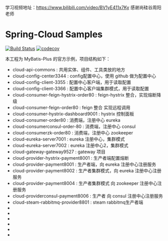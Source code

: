 

学习视频地址：https://www.bilibili.com/video/BV1yE411x7Ky
感谢尚硅谷周阳老师

# Spring-Cloud Samples

[![Build Status](https://travis-ci.org/baomidou/mybatis-plus-samples.svg?branch=master)](https://travis-ci.org/baomidou/mybatis-plus-samples)
[![codecov](https://codecov.io/gh/baomidou/mybatis-plus-samples/branch/master/graph/badge.svg)](https://codecov.io/gh/baomidou/mybatis-plus-samples)

本工程为 MyBatis-Plus 的官方示例，项目结构如下：


- cloud-api-commons : 共用实体、组件、工具类放的地方
- cloud-config-center3344 : config配置中心，使用 github 做为配置中心
- cloud-config-client-3355 : 配置中心客户端，用于读取配置
- cloud-config-client-3366 : 配置中心客户端集群模式，用于读取配置
- cloud-consumer-feign-hystrix-order80 : feign-hystrix 整合，实现熔断降级
- cloud-consumer-feign-order80 : feign 整合 实现远程调用
- cloud-consumer-hystrix-dashboard9001 :  hystrix 控制面板
- cloud-consumer-order80 : 消费端，注册中心 eureka
- cloud-consumerconsul-order-80 : 消费端，注册中心 consul
- cloud-consumerzk-order80 : 消费端，注册中心 zookeeper
- cloud-eureka-server7001 :  eureka 注册中心，集群模式
- cloud-eureka-server7002 :  eureka 注册中心2，集群模式
- cloud-gateway-gateway9527 : gateway 项目
- cloud-provider-hystrix-payment8001 :  生产者端配置熔断
- cloud-provider-payment8001 : 生产者端，向 eureka 注册中心注册服务
- cloud-provider-payment8002 : 生产者集群模式，向 eureka 注册中心注册服务
- cloud-provider-payment8004 : 生产者集群模式 向 zookeeper 注册中心注册服务
- cloud-providerconsul-payment8006 : 生产者 向 consul 注册中心注册服务
- cloud-steam-rabbitmq-provider8801 : steam rabbitmq生产者端 
- 
- 
- 
- 
- 
- 















